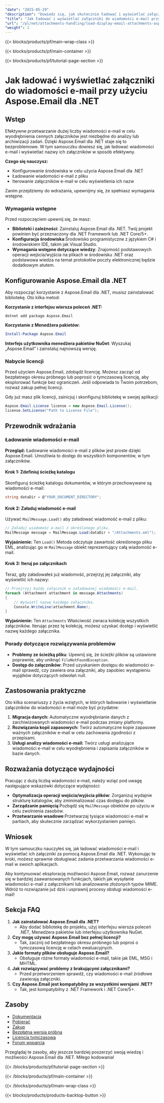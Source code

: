 ```yaml
---
"date": "2025-05-29"
"description": "Dowiedz się, jak skutecznie ładować i wyświetlać załączniki do wiadomości e-mail za pomocą Aspose.Email dla .NET. Ten przewodnik obejmuje konfigurację, ładowanie wiadomości e-mail i obsługę załączników z praktycznymi przykładami."
"title": "Jak ładować i wyświetlać załączniki do wiadomości e-mail przy użyciu Aspose.Email dla .NET (obsługa załączników)"
"url": "/pl/net/attachments-handling/load-display-email-attachments-aspose-dotnet/"
"weight": 1
---
```


{{< blocks/products/pf/main-wrap-class >}}

{{< blocks/products/pf/main-container >}}

{{< blocks/products/pf/tutorial-page-section >}}
# Jak ładować i wyświetlać załączniki do wiadomości e-mail przy użyciu Aspose.Email dla .NET

## Wstęp

Efektywne przetwarzanie dużej liczby wiadomości e-mail w celu wyodrębnienia cennych załączników jest niezbędne do analizy lub archiwizacji zadań. Dzięki Aspose.Email dla .NET staje się to bezproblemowe. W tym samouczku dowiesz się, jak ładować wiadomości e-mail i wyświetlać nazwy ich załączników w sposób efektywny.

**Czego się nauczysz:**
- Konfigurowanie środowiska w celu użycia Aspose.Email dla .NET
- Ładowanie wiadomości e-mail z pliku
- Iterowanie załączników e-mail w celu wyświetlenia ich nazw

Zanim przejdziemy do wdrażania, upewnijmy się, że spełniasz wymagania wstępne.

### Wymagania wstępne

Przed rozpoczęciem upewnij się, że masz:
- **Biblioteki i zależności**: Zainstaluj Aspose.Email dla .NET. Twój projekt powinien być przeznaczony dla .NET Framework lub .NET Core/5+.
- **Konfiguracja środowiska**:Środowisko programistyczne z językiem C# i środowiskiem IDE, takim jak Visual Studio.
- **Wymagania wstępne dotyczące wiedzy**: Znajomość podstawowych operacji wejścia/wyjścia na plikach w środowisku .NET oraz podstawowa wiedza na temat protokołów poczty elektronicznej będzie dodatkowym atutem.

## Konfigurowanie Aspose.Email dla .NET

Aby rozpocząć korzystanie z Aspose.Email dla .NET, musisz zainstalować bibliotekę. Oto kilka metod:

**Korzystanie z interfejsu wiersza poleceń .NET:**
```shell
dotnet add package Aspose.Email
```

**Korzystanie z Menedżera pakietów:**
```powershell
Install-Package Aspose.Email
```

**Interfejs użytkownika menedżera pakietów NuGet**: 
Wyszukaj „Aspose.Email” i zainstaluj najnowszą wersję.

### Nabycie licencji

Przed użyciem Aspose.Email, zdobądź licencję. Możesz zacząć od bezpłatnego okresu próbnego lub poprosić o tymczasową licencję, aby eksplorować funkcje bez ograniczeń. Jeśli odpowiada to Twoim potrzebom, rozważ zakup pełnej licencji.

Gdy już masz plik licencji, zainicjuj i skonfiguruj bibliotekę w swojej aplikacji:
```csharp
Aspose.Email.License license = new Aspose.Email.License();
license.SetLicense("Path to License File");
```

## Przewodnik wdrażania

### Ładowanie wiadomości e-mail

**Przegląd:**
Ładowanie wiadomości e-mail z plików jest proste dzięki Aspose.Email. Umożliwia to dostęp do wszystkich komponentów, w tym załączników.

#### Krok 1: Zdefiniuj ścieżkę katalogu
Skonfiguruj ścieżkę katalogu dokumentów, w którym przechowywane są wiadomości e-mail:
```csharp
string dataDir = @"YOUR_DOCUMENT_DIRECTORY";
```

#### Krok 2: Załaduj wiadomość e-mail
Używać `MailMessage.Load()` aby załadować wiadomość e-mail z pliku:
```csharp
// Załaduj wiadomość e-mail z określonego pliku.
MailMessage message = MailMessage.Load(dataDir + "/Attachments.eml");
```
**Wyjaśnienie:**
Ten `Load()` Metoda odczytuje zawartość określonego pliku EML, analizując go w `MailMessage` obiekt reprezentujący całą wiadomość e-mail.

#### Krok 3: Iteruj po załącznikach
Teraz, gdy załadowałeś już wiadomość, przejrzyj jej załączniki, aby wyświetlić ich nazwy:
```csharp
// Przejrzyj każdy załącznik w załadowanej wiadomości e-mail.
foreach (Attachment attachment in message.Attachments)
{
    // Wyświetl nazwę każdego załącznika.
    Console.WriteLine(attachment.Name);
}
```
**Wyjaśnienie:**
Ten `Attachments` Właściwość zwraca kolekcję wszystkich załączników. Iterując przez tę kolekcję, możesz uzyskać dostęp i wyświetlić nazwę każdego załącznika.

### Porady dotyczące rozwiązywania problemów
- **Problemy ze ścieżką pliku**: Upewnij się, że ścieżki plików są ustawione poprawnie, aby uniknąć `FileNotFoundException`.
- **Dostęp do załączników**: Przed uzyskaniem dostępu do wiadomości e-mail sprawdź, czy zawiera ona załączniki, aby zapobiec wystąpieniu wyjątków dotyczących odwołań null.

## Zastosowania praktyczne

Oto kilka scenariuszy z życia wziętych, w których ładowanie i wyświetlanie załączników do wiadomości e-mail może być przydatne:
1. **Migracja danych:** Automatyczne wyodrębnianie danych z zarchiwizowanych wiadomości e-mail podczas zmiany platformy.
2. **Rozwiązania kopii zapasowych:** Twórz automatyczne kopie zapasowe ważnych załączników e-mail w celu zachowania zgodności z przepisami.
3. **Usługi analizy wiadomości e-mail:** Twórz usługi analizujące wiadomości e-mail w celu wyodrębnienia i zapisania załączników w bazie danych.

## Rozważania dotyczące wydajności
Pracując z dużą liczbą wiadomości e-mail, należy wziąć pod uwagę następujące wskazówki dotyczące wydajności:
- **Optymalizacja operacji wejścia/wyjścia plików**: Zorganizuj wydajnie strukturę katalogów, aby zminimalizować czas dostępu do plików.
- **Zarządzanie pamięcią**:Pozbądź się `MailMessage` obiektów po użyciu w celu zwolnienia zasobów.
- **Przetwarzanie wsadowe**:Przetwarzaj tysiące wiadomości e-mail w partiach, aby skutecznie zarządzać wykorzystaniem pamięci.

## Wniosek
W tym samouczku nauczyłeś się, jak ładować wiadomości e-mail i wyświetlać ich załączniki za pomocą Aspose.Email dla .NET. Wykonując te kroki, możesz sprawnie obsługiwać zadania przetwarzania wiadomości e-mail w swoich aplikacjach.

Aby kontynuować eksplorację możliwości Aspose.Email, rozważ zanurzenie się w bardziej zaawansowanych funkcjach, takich jak wysyłanie wiadomości e-mail z załącznikami lub analizowanie złożonych typów MIME. Wdróż to rozwiązanie już dziś i usprawnij procesy obsługi wiadomości e-mail!

## Sekcja FAQ
1. **Jak zainstalować Aspose.Email dla .NET?**
   - Aby dodać bibliotekę do projektu, użyj interfejsu wiersza poleceń .NET, Menedżera pakietów lub interfejsu użytkownika NuGet.
2. **Czy mogę używać Aspose.Email bez pełnej licencji?**
   - Tak, zacznij od bezpłatnego okresu próbnego lub poproś o tymczasową licencję w celach ewaluacyjnych.
3. **Jakie formaty plików obsługuje Aspose.Email?**
   - Obsługuje różne formaty wiadomości e-mail, takie jak EML, MSG i MHTML.
4. **Jak rozwiązywać problemy z brakującymi załącznikami?**
   - Przed przetworzeniem sprawdź, czy wiadomości e-mail źródłowe zawierają załączniki.
5. **Czy Aspose.Email jest kompatybilny ze wszystkimi wersjami .NET?**
   - Tak, jest kompatybilny z .NET Framework i .NET Core/5+.

## Zasoby
- [Dokumentacja](https://reference.aspose.com/email/net/)
- [Pobierać](https://releases.aspose.com/email/net/)
- [Zakup](https://purchase.aspose.com/buy)
- [Bezpłatna wersja próbna](https://releases.aspose.com/email/net/)
- [Licencja tymczasowa](https://purchase.aspose.com/temporary-license/)
- [Forum wsparcia](https://forum.aspose.com/c/email/10)

Przeglądaj te zasoby, aby jeszcze bardziej poszerzyć swoją wiedzę i możliwości Aspose.Email dla .NET. Miłego kodowania!

{{< /blocks/products/pf/tutorial-page-section >}}

{{< /blocks/products/pf/main-container >}}

{{< /blocks/products/pf/main-wrap-class >}}

{{< blocks/products/products-backtop-button >}}